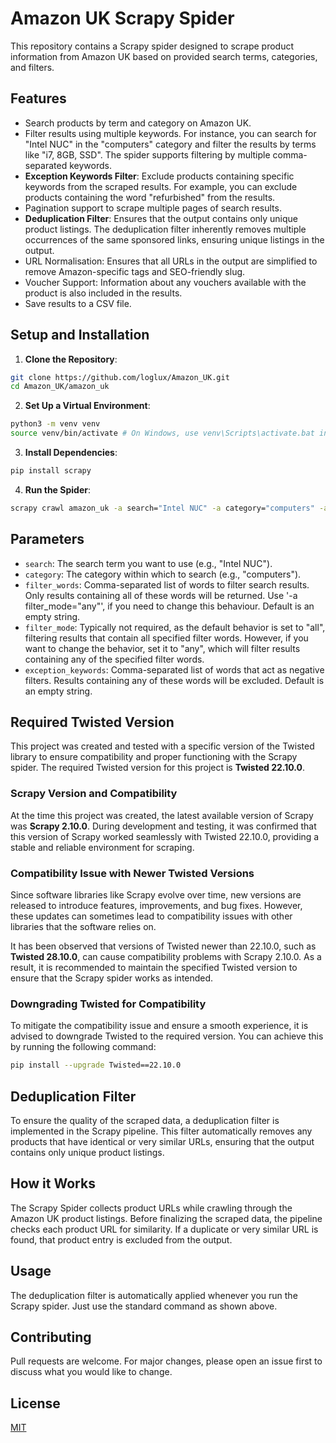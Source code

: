 # Amazon UK Scrapy Spider

This repository contains a Scrapy spider designed to scrape product information from Amazon UK based on provided search terms, categories, and filters.

## Features

- Search products by term and category on Amazon UK.
- Filter results using multiple keywords. For instance, you can search for "Intel NUC" in the "computers" category and filter the results by terms like "i7, 8GB, SSD". The spider supports filtering by multiple comma-separated keywords. 
- **Exception Keywords Filter**: Exclude products containing specific keywords from the scraped results. For example, you can exclude products containing the word "refurbished" from the results.
- Pagination support to scrape multiple pages of search results.
- **Deduplication Filter**: Ensures that the output contains only unique product listings. The deduplication filter inherently removes multiple occurrences of the same sponsored links, ensuring unique listings in the output.
- URL Normalisation: Ensures that all URLs in the output are simplified to remove Amazon-specific tags and SEO-friendly slug.
- Voucher Support: Information about any vouchers available with the product is also included in the results.
- Save results to a CSV file.

## Setup and Installation

1. **Clone the Repository**:
```bash
git clone https://github.com/loglux/Amazon_UK.git
cd Amazon_UK/amazon_uk
```

2. **Set Up a Virtual Environment**:
```bash
python3 -m venv venv
source venv/bin/activate # On Windows, use venv\Scripts\activate.bat instead
``` 

3. **Install Dependencies**:
 ```bash
pip install scrapy
````

4. **Run the Spider**:
```bash
scrapy crawl amazon_uk -a search="Intel NUC" -a category="computers" -a filter_words="i5,i7" -a filter_mode="any" -a exception_keywords="refurbished" -o output.csv
```

## Parameters

- `search`: The search term you want to use (e.g., "Intel NUC").
- `category`: The category within which to search (e.g., "computers").
- `filter_words`: Comma-separated list of words to filter search results. Only results containing all of these words will be returned. Use '-a filter_mode="any"', if you need to change this behaviour. Default is an empty string.
- `filter_mode`: Typically not required, as the default behavior is set to "all", filtering results that contain all specified filter words. However, if you want to change the behavior, set it to "any", which will filter results containing any of the specified filter words.
- `exception_keywords`: Comma-separated list of words that act as negative filters. Results containing any of these words will be excluded. Default is an empty string.

## Required Twisted Version

This project was created and tested with a specific version of the Twisted library to ensure compatibility and proper functioning with the Scrapy spider. The required Twisted version for this project is **Twisted 22.10.0**.

### Scrapy Version and Compatibility

At the time this project was created, the latest available version of Scrapy was **Scrapy 2.10.0**. During development and testing, it was confirmed that this version of Scrapy worked seamlessly with Twisted 22.10.0, providing a stable and reliable environment for scraping.

### Compatibility Issue with Newer Twisted Versions

Since software libraries like Scrapy evolve over time, new versions are released to introduce features, improvements, and bug fixes. However, these updates can sometimes lead to compatibility issues with other libraries that the software relies on.

It has been observed that versions of Twisted newer than 22.10.0, such as **Twisted 28.10.0**, can cause compatibility problems with Scrapy 2.10.0. As a result, it is recommended to maintain the specified Twisted version to ensure that the Scrapy spider works as intended.

### Downgrading Twisted for Compatibility

To mitigate the compatibility issue and ensure a smooth experience, it is advised to downgrade Twisted to the required version. You can achieve this by running the following command:

```bash
pip install --upgrade Twisted==22.10.0
```
## Deduplication Filter
To ensure the quality of the scraped data, a deduplication filter is implemented in the Scrapy pipeline. This filter automatically removes any products that have identical or very similar URLs, ensuring that the output contains only unique product listings.

## How it Works
The Scrapy Spider collects product URLs while crawling through the Amazon UK product listings. Before finalizing the scraped data, the pipeline checks each product URL for similarity. If a duplicate or very similar URL is found, that product entry is excluded from the output.

## Usage
The deduplication filter is automatically applied whenever you run the Scrapy spider. Just use the standard command as shown above.

## Contributing

Pull requests are welcome. For major changes, please open an issue first to discuss what you would like to change.

## License

[MIT](https://choosealicense.com/licenses/mit/)

